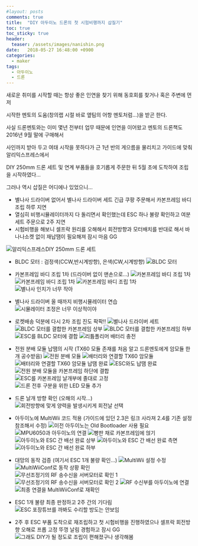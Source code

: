 ```yaml
---
#layout: posts
comments: true
title:  "DIY 아두이노 드론의 첫 시험비행까지 삽질기"
toc: true
toc_sticky: true
header:
  teaser: /assets/images/nanishin.png
date:   2018-05-27 16:48:00 +0900
categories:
  - maker
tags:
  - 아두이노
  - 드론
---
```

새로운 취미를 시작할 때는 항상 좋은 인연을 찾기 위해 동호회를 찾거나 혹은 주변에 먼저

시작한 멘토의 도움(창의랩 시절 바로 옆팀의 어항 멘토처럼...)을 받곤 한다.

사실 드론멘토와는 이미 몇년 전부터 업무 때문에 인연을 이어왔고 멘토의 드론책도 2016년 9월 말에 구매해서

사인까지 받아 두고 여태 시작을 못하다가 근 1년 반의 게으름을 물리치고 가이드에 맞춰 알리익스프레스에서

DIY 250mm 드론 세트 및 연계 부품들을 호기롭게 주문한 뒤 5월 초에 도착하여 조립을 시작하였다...

그러나 역시 삽질은 어디에나 있었으니...

- 별나사 드라이버 없어서 별나사 드라이버 세트 긴급 쿠팡 주문해서 카본프레임 바디 조립 하루 지연
- 열심히 비행시뮬레이터까지 다 돌리면서 확인했는데 ESC 하나 불량 확인하고 여분세트 주문으로 2주 지연
- 시험비행을 해보니 셀프락 원리를 오해해서 회전방향과 모터배치를 반대로 해서 바나나소켓 없이 재납땜이 필요해져 잠시 마음 GG

![알리익스프레스DIY 250mm 드론 세트](/assets/images/diy-250mm-drone-set.png)

- BLDC 모터 : 검정색(CCW,반시계방향), 은색(CW,시계방향)
![BLDC 모터](/assets/images/20180509_194858.png)

- 카본프레임 바디 조립 1차 (드라이버 없이 맨손으로...)
![카본프레임 바디 조립 1차](/assets/images/20180509_195858.png)
![카본프레임 바디 조립 1차](/assets/images/20180509_204303.png)
![카본프레임 바디 조립 1차](/assets/images/20180509_210438.png)
![별나사 인치가 너무 작아](/assets/images/20180509_210540.png)

- 별나사 드라이버 올 때까지 비행시뮬레이터 연습
![시뮬레이터 조정은 너무 이상적이야](/assets/images/20180510_030743.png)

- 로켓배송 덕분에 다시 2차 조립 진도 팍팍!!
![별나사 드라이버 세트](/assets/images/20180510_194357.png)
![BLDC 모터를 결합한 카본프레임 상부](/assets/images/20180510_201456.png)
![BLDC 모터를 결합한 카본프레임 하부](/assets/images/20180510_201734.png)
![ESC를 BLDC 모터에 결합](/assets/images/20180510_202716.png)
![리튬폴리머 배터리 충전](/assets/images/20180510_204843.png)

- 전원 분배 모듈 납땜의 시작 (TX60 모듈 존재를 처음 알고 드론멘토에게 암모듈 한개 공수받음)
![전원 분배 모듈](/assets/images/20180511_072149.png)
![배터리와 연결할 TX60 암모듈](/assets/images/20180511_233731.png)
![배터리와 연결할 TX60 암모듈 납땜 완료](/assets/images/20180511_235521.png)
![ESC와도 납땜 완료](/assets/images/20180512_001807.png)
![전원 분배 모듈을 카본프레임 하단에 결합](/assets/images/20180512_005123.png)
![ESC를 카본프레임 날개부에 졸대로 고정](/assets/images/20180512_162255.png)
![드론 전후 구분을 위한 LED 모듈 추가](/assets/images/20180512_164918.png)

- 드론 날개 방향 확인 (오해의 시작...)
![회전방향에 맞게 양력을 발생시키게 회전날 선택](/assets/images/20180512_170249.png)

- 아두이노에 MultiWii 코드 적용 (가이드에 있던 2.3은 링크 사라져 2.4를 기존 설정 참조해서 수정)
![이전 아두이노는 Old Bootloader 사용 필요](/assets/images/20180512_174958.png)
![MPU6050과 아두이노의 연결](/assets/images/20180512_175004.png)
![빵판 채로 카본프레임에 얹기](/assets/images/20180512_200755.png)
![아두이노와 ESC 간 배선 완료 상부](/assets/images/20180512_213341.png)
![아두이노와 ESC 간 배선 완료 측면](/assets/images/20180512_213348.png)
![아두이노와 ESC 간 배선 완료 하부](/assets/images/20180512_213426.png)

- 대망의 동작 검증 (여기서 ESC 1개 불량 확인...)
![MultiWii 설정 수정](/assets/images/20180512_215842.png)
![MultiWiiConf로 동작 상황 확인](/assets/images/20180512_223419.png)
![무선조정기의 RF 송수신을 서버모터로 확인 1](/assets/images/20180512_225129.png)
![무선조정기의 RF 송수신을 서버모터로 확인 2](/assets/images/20180512_225701.png)
![RF 수신부를 아두이노에 연결](/assets/images/20180512_230103.png)
![최종 연결을 MultiWiiConf로 재확인](/assets/images/20180512_230425.png)

- ESC 1개 불량 최종 판정하고 2주 간의 기다림
![ESC 포장튜브를 까봐도 수리할 방도는 안보임](/assets/images/20180513_165724.png)

- 2주 후 ESC 부품 도착으로 재조립하고 첫 시험비행을 진행하였으나 셀프락 회전방향 오해로 프롭 고정 뚜껑 날림 경험하고 잠시 GG
![그래도 DIY가 될 정도로 조립이 편해졌구나 생각해봄](/assets/images/20180527_141648.png)

